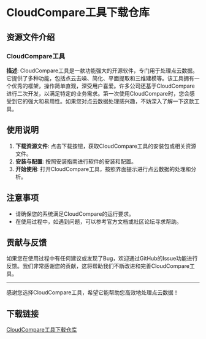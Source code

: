 # CloudCompare工具下载仓库

## 资源文件介绍

### CloudCompare工具

**描述**: CloudCompare工具是一款功能强大的开源软件，专门用于处理点云数据。它提供了多种功能，包括点云去噪、简化、平面提取和三维建模等。该工具拥有一个优秀的框架，操作简单直观，深受用户喜爱。许多公司还基于CloudCompare进行二次开发，以满足特定的业务需求。第一次使用CloudCompare时，您会感受到它的强大和易用性。如果您对点云数据处理感兴趣，不妨深入了解一下这款工具。

## 使用说明

1. **下载资源文件**: 点击下载按钮，获取CloudCompare工具的安装包或相关资源文件。
2. **安装与配置**: 按照安装指南进行软件的安装和配置。
3. **开始使用**: 打开CloudCompare工具，按照界面提示进行点云数据的处理和分析。

## 注意事项

- 请确保您的系统满足CloudCompare的运行要求。
- 在使用过程中，如遇到问题，可以参考官方文档或社区论坛寻求帮助。

## 贡献与反馈

如果您在使用过程中有任何建议或发现了Bug，欢迎通过GitHub的Issue功能进行反馈。我们非常感谢您的贡献，这将帮助我们不断改进和完善CloudCompare工具。

---

感谢您选择CloudCompare工具，希望它能帮助您高效地处理点云数据！

## 下载链接

[CloudCompare工具下载仓库](https://pan.quark.cn/s/00d035d8878e)